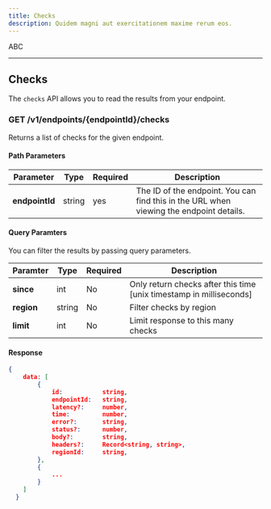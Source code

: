 ```yaml
---
title: Checks
description: Quidem magni aut exercitationem maxime rerum eos.
---
```


ABC

---

## Checks

The `checks` API allows you to read the results from your endpoint.

### **GET** /v1/endpoints/{endpointId}/checks

Returns a list of checks for the given endpoint.

#### Path Parameters

| Parameter      | Type   | Required | Description                                                                             |
| -------------- | ------ | -------- | --------------------------------------------------------------------------------------- |
| **endpointId** | string | yes      | The ID of the endpoint. You can find this in the URL when viewing the endpoint details. |

#### Query Paramters

You can filter the results by passing query parameters. 


| Paramter | Type   | Required | Description                                                         |
|----------|--------|----------|---------------------------------------------------------------------|
| **since**    | int    | No       | Only return checks after this time [unix timestamp in milliseconds] |
| **region**   | string | No       | Filter checks by region                                             |
| **limit**    | int    | No       | Limit response to this many checks                                  |

#### Response

```json
{
    data: [
        {
            id:           string,
            endpointId:   string,
            latency?:     number,
            time:         number,
            error?:       string,
            status?:      number,
            body?:        string,
            headers?:     Record<string, string>,
            regionId:     string,
        },
        {
            ...
        }
    ]
  }
```
